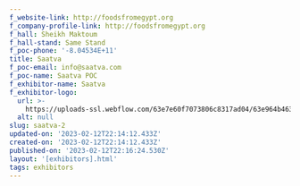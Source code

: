 ```yaml
---
f_website-link: http://foodsfromegypt.org
f_company-profile-link: http://foodsfromegypt.org
f_hall: Sheikh Maktoum
f_hall-stand: Same Stand
f_poc-phone: '-8.04534E+11'
title: Saatva
f_poc-email: info@saatva.com
f_poc-name: Saatva POC
f_exhibitor-name: Saatva
f_exhibitor-logo:
  url: >-
    https://uploads-ssl.webflow.com/63e7e60f7073806c8317ad04/63e964b463db5549482942e1_63e9471d2d65530acd7fe30c_saatva-logo%25201.png
  alt: null
slug: saatva-2
updated-on: '2023-02-12T22:14:12.433Z'
created-on: '2023-02-12T22:14:12.433Z'
published-on: '2023-02-12T22:16:24.530Z'
layout: '[exhibitors].html'
tags: exhibitors
---
```



